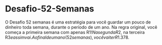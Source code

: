 # Desafio-52-Semanas
O Desafio 52 semanas é uma estratégia para você guardar um pouco de dinheiro toda semana, durante o período de um ano. Na regra original, você começa a primeira semana com apenas R$1! Na segunda R$2, na terceira R$3 e assim vai. Ao final de um ano (52 semanas), você vai ter R$1.378.
